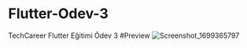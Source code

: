 # Flutter-Odev-3
TechCareer Flutter Eğitimi Ödev 3
#Preview
![Screenshot_1699365797](https://github.com/varolfurkan/Flutter-Odev-3/assets/99636501/d85fa211-ac58-404f-bee0-9747c4152173)


